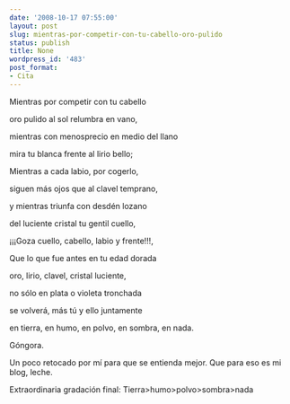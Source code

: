 ```yaml
---
date: '2008-10-17 07:55:00'
layout: post
slug: mientras-por-competir-con-tu-cabello-oro-pulido
status: publish
title: None
wordpress_id: '483'
post_format:
- Cita
---
```


Mientras por competir con tu cabello  

oro pulido al sol relumbra en vano,  

mientras con menosprecio en medio del llano  

mira tu blanca frente al lirio bello; 





Mientras a cada labio, por cogerlo,  

siguen más ojos que al clavel temprano,  

y mientras triunfa con desdén lozano  

del luciente cristal tu gentil cuello, 





¡¡¡Goza cuello, cabello, labio y frente!!!,  

Que lo que fue antes en tu edad dorada  

oro, lirio, clavel, cristal luciente,   

no sólo en plata o violeta tronchada  

se volverá, más tú y ello juntamente  

en tierra, en humo, en polvo, en sombra, en nada.





Góngora.




Un poco retocado por mí para que se entienda mejor. Que para eso es mi blog, leche.




Extraordinaria gradación final: Tierra>humo>polvo>sombra>nada
